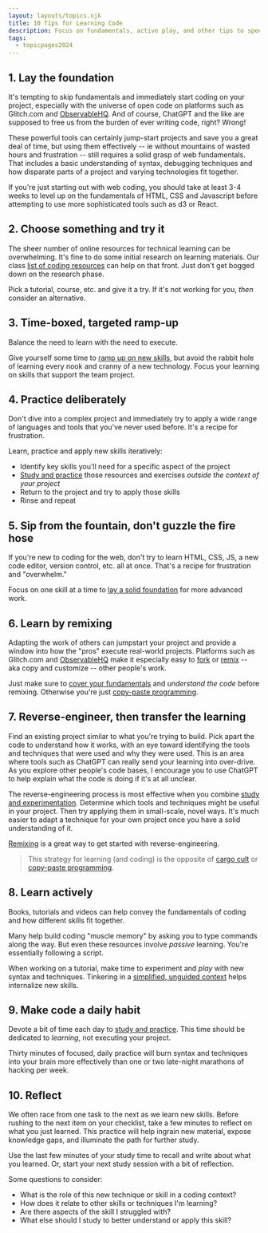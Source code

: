 ```yaml
---
layout: layouts/topics.njk
title: 10 Tips for Learning Code
description: Focus on fundamentals, active play, and other tips to speed learning.
tags:
  - topicpages2024
---
```


## 1. Lay the foundation

It's tempting to skip fundamentals and immediately start coding on your project, especially with the universe of open code on platforms such as Glitch.com and [ObservableHQ][]. And of course, ChatGPT and the like are supposed to free us from the burden of ever writing code, right? Wrong!

These powerful tools can certainly jump-start projects and save you a great deal of time, but using them effectively -- ie without mountains of wasted hours and frustration -- still requires a solid grasp of web fundamentals. That includes a basic understanding of syntax, debugging techniques and how disparate parts of a project and varying technologies fit together.

If you're just starting out with web coding, you should take at least 3-4 weeks to level up on the fundamentals of HTML, CSS and Javascript before attempting to use more sophisticated tools such as d3 or React.

[ObservableHQ]: https://observablehq.com/

## 2. Choose something and  try it

The sheer number of online resources for technical learning can be overwhelming. It's fine to do some initial research on learning materials. Our class [list of coding resources][] can help on that front. Just don't get bogged down on the research phase. 

Pick a tutorial, course, etc. and give it a try. If it's not working for you, _then_ consider an alternative.

[list of coding resources]: https://docs.google.com/spreadsheets/d/e/2PACX-1vQskn1VYGP0QpwFMSsLzQyvezxgvSZyO_WPCFQACXwwqTIsAuORA4apx-EPKtCHVqSWWkYfTU49C6qp/pubhtml?gid=1772463569&single=true

## 3. Time-boxed, targeted ramp-up

Balance the need to learn with the need to execute.

Give yourself some time to [ramp up on new skills](#1.-lay-the-foundation), but avoid the rabbit hole of learning every nook and cranny of a new technology. Focus your learning on skills that support the team project.

## 4. Practice deliberately

Don't dive into a complex project and immediately try to apply a wide range of languages and tools that you've never used before. It's a recipe for frustration.

Learn, practice and apply new skills iteratively:

* Identify key skills you'll need for a specific aspect of the project
* [Study and practice](#8.-learn-actively) those resources and exercises _outside the context of your project_
* Return to the project and try to apply those skills
* Rinse and repeat

## 5. Sip from the fountain, don't guzzle the fire hose

If you're new to coding for the web, don't try to learn HTML, CSS, JS, a new code editor, version control, etc. all at once. That's a recipe for frustration and "overwhelm."

Focus on one skill at a time to [lay a solid foundation](#1.-lay-the-foundation) for more advanced work.

## 6. Learn by remixing

Adapting the work of others can jumpstart your project and provide a window into how the "pros" execute real-world projects. Platforms such as Glitch.com and [ObservableHQ][] make it especially easy to [fork](https://observablehq.com/@observablehq/fork-share-merge?collection=@observablehq/editing-publishing-collaborating) or [remix](https://help.glitch.com/kb/article/23-what%E2%80%99s-remix/) -- aka copy and customize -- other people's work.

Just make sure to [cover your fundamentals](#1.-lay-the-foundation) and _understand the code_ before remixing. Otherwise you're just [copy-paste programming][].

## 7. Reverse-engineer, then transfer the learning

Find an existing project similar to what you're trying to build. Pick apart the code to understand how it works, with an eye toward identifying the tools and techniques that were used and why they were used. This is an area where tools such as ChatGPT can really send your learning into over-drive. As you explore other people's code bases, I encourage you to use ChatGPT to help explain what the code is doing if it's at all unclear.

The reverse-engineering process is most effective when you combine [study and experimentation](#8.-learn-actively). Determine which tools and techniques might be useful in your project. Then try applying them in small-scale, novel ways. It's much easier to adapt a technique for your own project once you have a solid understanding of it.

[Remixing](#6.-learn-by-remixing) is a great way to get started with reverse-engineering.

> This strategy for learning (and coding) is the opposite of [cargo cult][] or [copy-paste programming][].

[cargo cult]: https://en.wikipedia.org/wiki/Cargo_cult_programming
[copy-paste programming]: https://en.wikipedia.org/wiki/Copy-and-paste_programming

## 8. Learn actively

Books, tutorials and videos can help convey the fundamentals of coding and how different skills fit together.

Many help build coding "muscle memory" by asking you to type commands along the way. But even these resources involve _passive_ learning. You're essentially following a script.

When working on a tutorial, make time to experiment and _play_ with new syntax and techniques. Tinkering in a [simplified, unguided context](#4.-practice-deliberately) helps internalize new skills.

## 9. Make code a daily habit

Devote a bit of time each day to [study and practice](#8.-learn-actively). This time should be dedicated to _learning_, not executing your project.

Thirty minutes of focused, daily practice will burn syntax and techniques into your brain more effectively than one or two late-night marathons of hacking per week.

## 10. Reflect

We often race from one task to the next as we learn new skills. Before rushing to the next item on your checklist, take a few minutes to reflect on what you just learned. This practice will help ingrain new material, expose knowledge gaps, and illuminate the path for further study.

Use the last few minutes of your study time to recall and write about what you learned. Or, start your next study session with a bit of reflection.

Some questions to consider:

* What is the role of this new technique or skill in a coding context?
* How does it relate to other skills or techniques I'm learning?
* Are there aspects of the skill I struggled with?
* What else should I study to better understand or apply this skill?
